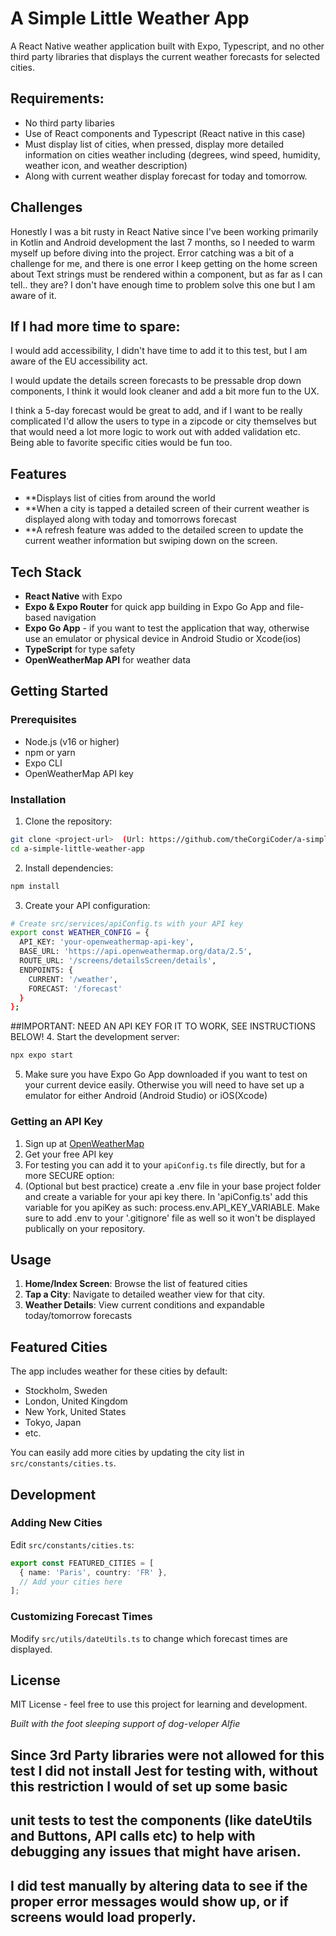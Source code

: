 # A Simple Little Weather App

A React Native weather application built with Expo, Typescript, and no other third party libraries that displays the current weather forecasts for selected cities.

## Requirements:

- No third party libaries
- Use of React components and Typescript (React native in this case)
- Must display list of cities, when pressed, display more detailed information on cities weather including (degrees, wind speed, humidity, weather icon, and weather description)
- Along with current weather display forecast for today and tomorrow.

## Challenges

Honestly I was a bit rusty in React Native since I've been working primarily in Kotlin and Android development the last 7 months, so I needed to warm myself up
before diving into the project. Error catching was a bit of a challenge for me, and there is one error I keep getting
on the home screen about Text strings must be rendered within a <Text> component, but as far as I can tell.. they are? I don't have enough time to problem solve this one
but I am aware of it.

## If I had more time to spare:

I would add accessibility, I didn't have time to add it to this test, but I am aware of the EU accessibility act. 

I would update the details screen forecasts to be pressable drop down components, I think it would look cleaner and add a bit more fun to the UX. 

I think a 5-day forecast would be great to add, and if I want to be really complicated I'd allow the users to type in
a zipcode or city themselves but that would need a lot more logic to work out with added validation etc. Being able to favorite specific cities would be fun too.

## Features

- **Displays list of cities from around the world
- **When a city is tapped a detailed screen of their current weather is displayed along with today and tomorrows forecast
- **A refresh feature was added to the detailed screen to update the current weather information but swiping down on the screen.

## Tech Stack

- **React Native** with Expo
- **Expo & Expo Router** for quick app building in Expo Go App and file-based navigation
- **Expo Go App** - if you want to test the application that way, otherwise use an emulator or physical device in Android Studio or Xcode(ios)
- **TypeScript** for type safety
- **OpenWeatherMap API** for weather data


## Getting Started

### Prerequisites

- Node.js (v16 or higher)
- npm or yarn
- Expo CLI
- OpenWeatherMap API key

### Installation

1. Clone the repository:
```bash
git clone <project-url>  (Url: https://github.com/theCorgiCoder/a-simple-little-weather-app.git)
cd a-simple-little-weather-app
```

2. Install dependencies:
```bash
npm install
```

3. Create your API configuration:
```bash
# Create src/services/apiConfig.ts with your API key
export const WEATHER_CONFIG = {
  API_KEY: 'your-openweathermap-api-key',
  BASE_URL: 'https://api.openweathermap.org/data/2.5',
  ROUTE_URL: '/screens/detailsScreen/details',
  ENDPOINTS: {
    CURRENT: '/weather',
    FORECAST: '/forecast'
  }
};
```
##IMPORTANT: NEED AN API KEY FOR IT TO WORK, SEE INSTRUCTIONS BELOW!
4. Start the development server:
```bash
npx expo start
```
5. Make sure you have Expo Go App downloaded if you want to test on your current device easily. Otherwise you will need to have set up a emulator for either Android (Android Studio) or iOS(Xcode)
### Getting an API Key

1. Sign up at [OpenWeatherMap](https://openweathermap.org/api)
2. Get your free API key
3. For testing you can add it to your `apiConfig.ts` file directly, but for a more SECURE option:
4. (Optional but best practice) create a .env file in your base project folder and create a variable for your api key there. In 'apiConfig.ts' add this variable for you apiKey as such: process.env.API_KEY_VARIABLE. Make sure to add .env to your '.gitignore' file as well so it won't be displayed publically on your repository.

## Usage

1. **Home/Index Screen**: Browse the list of featured cities
2. **Tap a City**: Navigate to detailed weather view for that city.
3. **Weather Details**: View current conditions and expandable today/tomorrow forecasts

## Featured Cities

The app includes weather for these cities by default:
- Stockholm, Sweden
- London, United Kingdom
- New York, United States
- Tokyo, Japan
- etc.

You can easily add more cities by updating the city list in `src/constants/cities.ts`.

## Development

### Adding New Cities

Edit `src/constants/cities.ts`:
```typescript
export const FEATURED_CITIES = [
  { name: 'Paris', country: 'FR' },
  // Add your cities here
];
```

### Customizing Forecast Times

Modify `src/utils/dateUtils.ts` to change which forecast times are displayed.

## License

MIT License - feel free to use this project for learning and development.

*Built with the foot sleeping support of dog-veloper Alfie*

## Since 3rd Party libraries were not allowed for this test I did not install Jest for testing with, without this restriction I would of set up some basic
## unit tests to test the components (like dateUtils and Buttons, API calls etc) to help with debugging any issues that might have arisen.
## I did test manually by altering data to see if the proper error messages would show up, or if screens would load properly.
